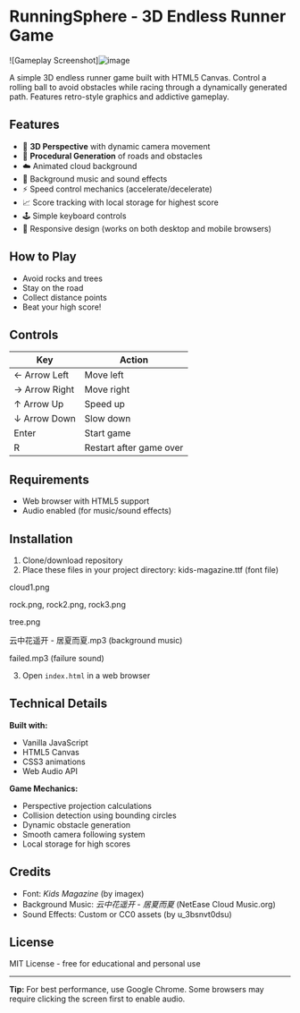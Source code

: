 # RunningSphere - 3D Endless Runner Game

![Gameplay Screenshot]![image](https://github.com/user-attachments/assets/2dc1be2e-7dd7-4148-9284-ebfca1f1adbb)

A simple 3D endless runner game built with HTML5 Canvas. Control a rolling ball to avoid obstacles while racing through a dynamically generated path. Features retro-style graphics and addictive gameplay.

## Features
- 🌟 **3D Perspective** with dynamic camera movement
- 🚦 **Procedural Generation** of roads and obstacles
- ☁️ Animated cloud background
- 🎵 Background music and sound effects
- ⚡ Speed control mechanics (accelerate/decelerate)
- 📈 Score tracking with local storage for highest score
- 🕹️ Simple keyboard controls
- 📱 Responsive design (works on both desktop and mobile browsers)

## How to Play
- Avoid rocks and trees
- Stay on the road
- Collect distance points
- Beat your high score!

## Controls
| Key          | Action                |
|--------------|-----------------------|
| ← Arrow Left | Move left             |
| → Arrow Right| Move right            |
| ↑ Arrow Up   | Speed up              |
| ↓ Arrow Down | Slow down             |
| Enter        | Start game            |
| R            | Restart after game over |

## Requirements
- Web browser with HTML5 support
- Audio enabled (for music/sound effects)

## Installation
1. Clone/download repository
2. Place these files in your project directory:
kids-magazine.ttf (font file)

cloud1.png

rock.png, rock2.png, rock3.png

tree.png

云中花遥开 - 居夏而夏.mp3 (background music)

failed.mp3 (failure sound)

3. Open `index.html` in a web browser

## Technical Details
**Built with:**
- Vanilla JavaScript
- HTML5 Canvas
- CSS3 animations
- Web Audio API

**Game Mechanics:**
- Perspective projection calculations
- Collision detection using bounding circles
- Dynamic obstacle generation
- Smooth camera following system
- Local storage for high scores

## Credits
- Font: *Kids Magazine* (by imagex)
- Background Music: *云中花遥开 - 居夏而夏* (NetEase Cloud Music.org)
- Sound Effects: Custom or CC0 assets (by u_3bsnvt0dsu)

## License
MIT License - free for educational and personal use

---

**Tip:** For best performance, use Google Chrome. Some browsers may require clicking the screen first to enable audio.
